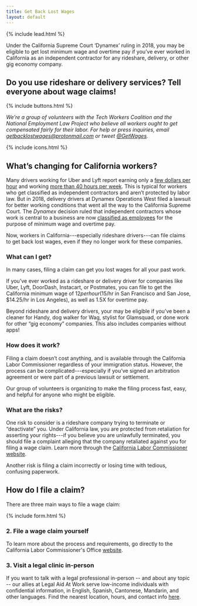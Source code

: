 ```yaml
---
title: Get Back Lost Wages
layout: default
---
```


{% include lead.html %}

Under the California Supreme Court ‘Dynamex’ ruling in 2018, you may be eligible to get lost minimum wage and overtime pay if you’ve ever worked in California as an independent contractor for any rideshare, delivery, or other gig economy company.

## Do you use rideshare or delivery services? Tell everyone about wage claims!

{% include buttons.html %}

_We’re a group of volunteers with the Tech Workers Coalition and the National Employment Law Project who believe all workers ought to get compensated fairly for their labor. For help or press inquiries, email <getbacklostwages@protonmail.com> or tweet [@GetWages](https://twitter.com/GetWages)._

{% include icons.html %}

## What’s changing for California workers?

Many drivers working for Uber and Lyft report earning only a [few dollars per hour](https://www.theguardian.com/us-news/2019/mar/22/uber-lyft-ipo-drivers-unionize-low-pay-expenses) and working [more than 40 hours per week](https://ktla.com/2019/03/23/facing-pay-cuts-some-uber-and-lyft-drivers-prepare-to-strike-monday/). This is typical for workers who get classified as independent contractors and aren’t protected by labor law. But in 2018, delivery drivers at Dynamex Operations West filed a lawsuit for better working conditions that went all the way to the California Supreme Court. The _Dynamex_ decision ruled that independent contractors whose work is central to a business are now [classified as employees](https://www.sfchronicle.com/business/article/California-to-thrash-out-gig-worker-status-in-13585979.php) for the purpose of minimum wage and overtime pay.

Now, workers in California---especially rideshare drivers---can file claims to get back lost wages, even if they no longer work for these companies. 

### What can I get?

In many cases, filing a claim can get you lost wages for all your past work.

If you’ve ever worked as a rideshare or delivery driver for companies like Uber, Lyft, DoorDash, Instacart, or Postmates, you can file to get the California minimum wage of $12 per hour ($15/hr in San Francisco and San Jose, $14.25/hr in Los Angeles), as well as 1.5X for overtime pay.

Beyond rideshare and delivery drivers, your may be eligible if you’ve been a cleaner for Handy, dog walker for Wag, stylist for Glamsquad, or done work for other “gig economy” companies. This also includes companies without apps!

### How does it work?

Filing a claim doesn’t cost anything, and is available through the California Labor Commissioner regardless of your immigration status. However, the process can be complicated---especially if you’ve signed an arbitration agreement or were part of a previous lawsuit or settlement.

Our group of volunteers is organizing to make the filing process fast, easy, and helpful for anyone who might be eligible.

### What are the risks?

One risk to consider is a rideshare company trying to terminate or “deactivate” you. Under California law, you are protected from retaliation for asserting your rights---if you believe you are unlawfully terminated, you should file a complaint alleging that the company retaliated against you for filing a wage claim. Learn more through the [California Labor Commissioner website](https://www.dir.ca.gov/dlse/dlseRetaliation.html).

Another risk is filing a claim incorrectly or losing time with tedious, confusing paperwork.

## How do I file a claim?

There are three main ways to file a wage claim:

{% include form.html %}

### 2. File a wage claim yourself

To learn more about the process and requirements, go directly to the California Labor Commissioner's Office [website](https://www.dir.ca.gov/dlse/HowToFileWageClaim.htm).

### 3. Visit a legal clinic in-person

If you want to talk with a legal professional in-person -- and about any topic -- our allies at Legal Aid At Work serve low-income individuals with confidential information, in English, Spanish, Cantonese, Mandarin, and other languages. Find the nearest location, hours, and contact info [here](https://legalaidatwork.org/clinics-and-helplines/).
